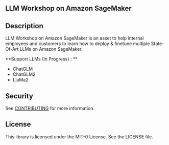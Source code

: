 ## LLM Workshop on Amazon SageMaker

## Description
LLM Workshop on Amazon SageMaker is an asset to help internal employees and customers to learn how to deploy & finetune multiple State-Of-Art LLMs  on Amazon SageMaker.

**Support LLMs (In Progress) : **

- ChatGLM
- ChatGLM2
- LlaMa2

## Security

See [CONTRIBUTING](CONTRIBUTING.md#security-issue-notifications) for more information.

## License

This library is licensed under the MIT-0 License. See the LICENSE file.


